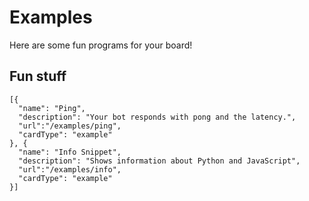 # Examples

Here are some fun programs for your board!

## Fun stuff

```codecard
[{
  "name": "Ping",
  "description": "Your bot responds with pong and the latency.",
  "url":"/examples/ping",
  "cardType": "example"
}, {
  "name": "Info Snippet",
  "description": "Shows information about Python and JavaScript",
  "url":"/examples/info",
  "cardType": "example"
}]
```